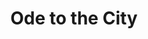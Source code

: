 ---
pid: rs205
title: Ode to the City
location_transcription: Rittenhouse Sq
coordinates: "[-75.171905691956, 39.949490217913]"
zipcode: '19125'
gen_neighborhood: River Wards
neighborhood: Fishtown,Kensington
outside_phl: 
age: '35'
age_range: 30-39
instagram: 
image_file_name: rs_205.jpg
proposal_transcription: Give Center City real estate to scheduled cultural awareness
  and immigrant celebrations to really CELEBRATE the diversity that makes this city
  (and tis country) great.
topic: Immigration,Inclusivity,Race Ethnicity
topic_summary: 0, 0, 0, 0, 0
type: Other No Form
keywords_other: 
credit: 
image_labels: 
twitter: 
facebook: 
permalink: "/monuments/rs205/"
layout: item-page
---